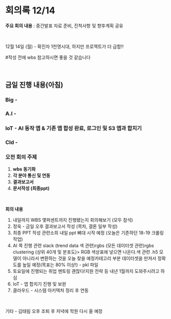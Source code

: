 # 회의록 12/14

**주요 회의 내용** :  중간발표 자료 준비, 진척사항 및 향후계획 공유

<br>

12월 14일 (월) - 확진자 1천명시대, 하지만 프로젝트가 더 급합!!

\#작성 전에 wbs 참고하시면 좋을 것 같습니다

<br>

## **금일 진행 내용(아침)**

### **Big -**

### **A.I -**

### **IoT -** AI 동작 앱 & 기존 앱 합성 완료, 로그인 및 S3 앱과 합치기

### **Cld -**



### 오전 회의 주제

1. **wbs 동기화**
2. **각 분야 통신 및 연동**
3. **결과보고서**
4. **문서작성 (최종ppt)**

<br>

**회의 내용**

1. 내일까지 WBS 몇퍼센트까지 진행됐는지 회의해보기 (모두 참석)
2. 정욱 - 금일 오후 결과보고서 작성 (목차, 결론 일부 작성)
3. 최종 PPT 작성 관련소희 내일 ppt 뼈대 시작 예정 (오늘은 기존하던 18-19 크롤링 작업)
4. AI 쪽 진행 관련 slack (trend data 색 관련)rgbs (모든 데이터셋 관련)rgbs clustering (상위 40개 및 분포도)> RGB 색상표에 넣으면 나온다.색 관련 .h5 모델이 아니라서 변환하는 것을 오늘 찾을 예정카테고리 부분 데이터셋을 만져서 정확도를 높일 예정(목표는 80% 이상!) - pkl 파일
5. 토요일에 진행되는 취업 멘토링 괜찮다!지원 전략 등 내년 1월까지 도와주시려고 하심
6. IoT - 앱 합치기 진행 및 보완
7. 클라우드 - 시스템 아키텍처 정리 후 연동

<br>

기타 - 김태림 오후 조퇴 후 저녁에 학원 다시 올 예정